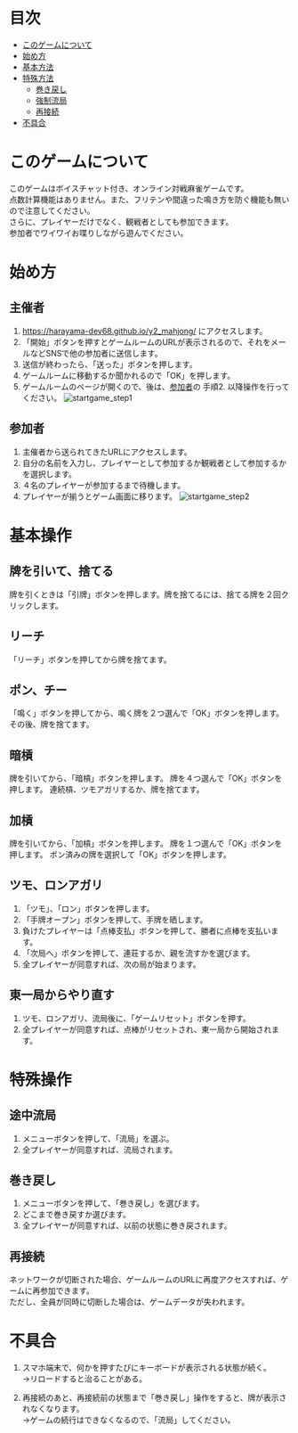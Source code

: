 # 目次
* [このゲームについて](#このゲームについて)
* [始め方](#始め方)
* [基本方法](#基本操作)
* [特殊方法](#特殊操作)
  * [巻き戻し](#巻き戻し)
  * [強制流局](#強制流局)
  * [再接続](#再接続)
* [不具合](#不具合)


# このゲームについて
このゲームはボイスチャット付き、オンライン対戦麻雀ゲームです。  
点数計算機能はありません。また、フリテンや間違った鳴き方を防ぐ機能も無いので注意してください。  
さらに、プレイヤーだけでなく、観戦者としても参加できます。  
参加者でワイワイお喋りしながら遊んでください。  


# 始め方
## 主催者
1. https://harayama-dev68.github.io/y2_mahjong/ にアクセスします。
1. 「開始」ボタンを押すとゲームルームのURLが表示されるので、それをメールなどSNSで他の参加者に送信します。
1. 送信が終わったら、「送った」ボタンを押します。
1. ゲームルームに移動するか聞かれるので「OK」を押します。
1. ゲームルームのページが開くので、後は、[参加者](##参加者)の 手順2. 以降操作を行ってください。
![startgame_step1](https://user-images.githubusercontent.com/88811767/143666243-df73098c-c4d8-411f-86af-bbd972a00381.gif)

## 参加者
1. 主催者から送られてきたURLにアクセスします。
1. 自分の名前を入力し、プレイヤーとして参加するか観戦者として参加するかを選択します。
1. ４名のプレイヤーが参加するまで待機します。
1. プレイヤーが揃うとゲーム画面に移ります。
![startgame_step2](https://user-images.githubusercontent.com/88811767/143666246-5b5e8214-ea35-4cd6-9635-f186443ebbd4.gif)

# 基本操作
## 牌を引いて、捨てる  
牌を引くときは「引牌」ボタンを押します。牌を捨てるには、捨てる牌を２回クリックします。  

## リーチ
「リーチ」ボタンを押してから牌を捨てます。

## ポン、チー
「鳴く」ボタンを押してから、鳴く牌を２つ選んで「OK」ボタンを押します。
その後、牌を捨てます。

## 暗槓
牌を引いてから、「暗槓」ボタンを押します。
牌を４つ選んで「OK」ボタンを押します。
連続槓、ツモアガリするか、牌を捨てます。

## 加槓
牌を引いてから、「加槓」ボタンを押します。
牌を１つ選んで「OK」ボタンを押します。
ポン済みの牌を選択して「OK」ボタンを押します。

## ツモ、ロンアガリ
1. 「ツモ」、「ロン」ボタンを押します。
1. 「手牌オープン」ボタンを押して、手牌を晒します。
1. 負けたプレイヤーは「点棒支払」ボタンを押して、勝者に点棒を支払います。
1. 「次局へ」ボタンを押して、連荘するか、親を流すかを選びます。
1. 全プレイヤーが同意すれば、次の局が始まります。

## 東一局からやり直す
1. ツモ、ロンアガリ、流局後に、「ゲームリセット」ボタンを押す。
1. 全プレイヤーが同意すれば、点棒がリセットされ、東一局から開始されます。

# 特殊操作
## 途中流局
1. メニューボタンを押して、「流局」を選ぶ。
1. 全プレイヤーが同意すれば、流局されます。

## 巻き戻し
1. メニューボタンを押して、「巻き戻し」を選びます。
1. どこまで巻き戻すか選びます。
1. 全プレイヤーが同意すれば、以前の状態に巻き戻されます。

## 再接続
ネットワークが切断された場合、ゲームルームのURLに再度アクセスすれば、ゲームに再参加できます。  
ただし、全員が同時に切断した場合は、ゲームデータが失われます。


# 不具合
1. スマホ端末で、何かを押すたびにキーボードが表示される状態が続く。  
→リロードすると治ることがある。

1. 再接続のあと、再接続前の状態まで「巻き戻し」操作をすると、牌が表示されなくなります。  
→ゲームの続行はできなくなるので、「流局」してください。
